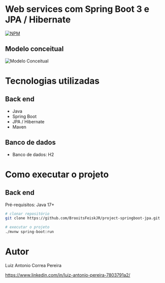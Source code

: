 # Web services com Spring Boot 3 e JPA / Hibernate
[![NPM](https://img.shields.io/npm/l/react)](https://github.com/BrooitsFeiskJR/project-springboot-jpa/blob/main/LICENSE)  

## Modelo conceitual
![Modelo Conceitual](https://user-images.githubusercontent.com/100232576/222976748-39d7977e-cc09-4f1b-b703-b7ce7b9311f4.png)

# Tecnologias utilizadas
## Back end
- Java
- Spring Boot
- JPA / Hibernate
- Maven

## Banco de dados
- Banco de dados: H2

# Como executar o projeto

## Back end
Pré-requisitos: Java 17+

```bash
# clonar repositório
git clone https://github.com/BrooitsFeiskJR/project-springboot-jpa.git

# executar o projeto
./mvnw spring-boot:run
```

# Autor

Luiz Antonio Correa Pereira 

https://www.linkedin.com/in/luiz-antonio-pereira-7803791a2/

